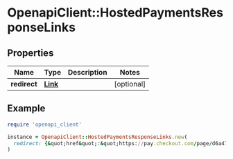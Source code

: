 # OpenapiClient::HostedPaymentsResponseLinks

## Properties

| Name | Type | Description | Notes |
| ---- | ---- | ----------- | ----- |
| **redirect** | [**Link**](Link.md) |  | [optional] |

## Example

```ruby
require 'openapi_client'

instance = OpenapiClient::HostedPaymentsResponseLinks.new(
  redirect: {&quot;href&quot;:&quot;https://pay.checkout.com/page/d6a471b9430f13b1035072f9ce45a8ce:9e5de0d41e9748cf6bc91e650f2c823845997bc52be6108969b47eedffcd06c57e034af5d3090b6c137a0c5de665e68458db94c95b89e2acf326d1996d71f3e2cb52fbfdcadf505af7f4078ff6135d1ebf20b02543dc78b883a313605684b7544d3a14146961c3c7b7e47145971d2388d62553eacce2176b9604484023db1017&quot;}
)
```

